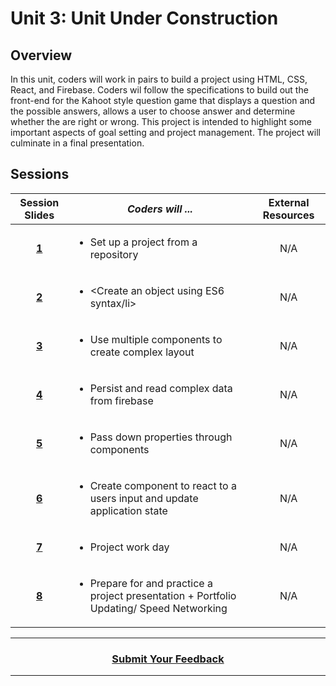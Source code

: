 # Unit 3: Unit Under Construction

## Overview
In this unit, coders will work in pairs to build a project using HTML, CSS, React, and Firebase. Coders wil follow the specifications to build out the front-end for the Kahoot style question game that displays a question and the possible answers, allows a user to choose answer and determine whether the are right or wrong. This project is intended to highlight some important aspects of goal setting and project management. The project will culminate in a final presentation.

## Sessions 
|Session Slides|*Coders will ...*|External Resources|
|:-------:|-------|:-------:|
|[**1**]()|<ul><li>Set up a project from a repository</li></ul>|N/A|
|[**2**]()|<ul><li><Create an object using ES6 syntax/li></ul> |N/A|
|[**3**]()|<ul><li>Use multiple components to create complex layout</li></ul>|N/A|
|[**4**]()|<ul><li>Persist and read complex data from firebase</li></ul>|N/A|
|[**5**]()| <ul><li>Pass down properties through components</li></ul>|N/A|
|[**6**]()|<ul><li>Create component to react to a users input and update application state </li></ul>|N/A|
|[**7**]()| <ul><li>Project work day</li></ul>|N/A|
|[**8**]()| <ul><li>Prepare for and practice a project presentation + Portfolio Updating/ Speed Networking</li></ul>|N/A|

----
<h3 align="center"><a href="https://docs.google.com/forms/d/e/1FAIpQLSeLpI-m6UKvIxk97F8R1iidFRaYXJ3dfcUuIjx2Pz0WMfO1SA/viewform">Submit Your Feedback</a>  </h3>

----
